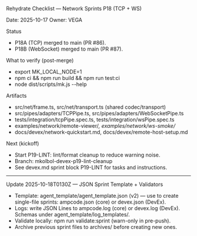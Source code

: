 Rehydrate Checklist — Network Sprints P18 (TCP + WS)

Date: 2025-10-17
Owner: VEGA

Status

- P18A (TCP) merged to main (PR #86).
- P18B (WebSocket) merged to main (PR #87).

What to verify (post-merge)

- export MK_LOCAL_NODE=1
- npm ci && npm run build && npm run test:ci
- node dist/scripts/mk.js --help

Artifacts

- src/net/frame.ts, src/net/transport.ts (shared codec/transport)
- src/pipes/adapters/TCPPipe.ts, src/pipes/adapters/WebSocketPipe.ts
- tests/integration/tcpPipe.spec.ts, tests/integration/wsPipe.spec.ts
- examples/network/remote-viewer/_, examples/network/ws-smoke/_
- docs/devex/network-quickstart.md, docs/devex/remote-host-setup.md

Next (kickoff)

- Start P19-LINT: lint/format cleanup to reduce warning noise.
- Branch: mkolbol-devex-p19-lint-cleanup
- See devex.md sprint block P19-LINT for tasks and instructions.

---

Update 2025-10-18T0130Z — JSON Sprint Template + Validators

- Template: agent_template/agent_template.json (v2) — use to create single-file sprints: ampcode.json (core) or devex.json (DevEx).
- Logs: write JSON Lines to ampcode.log (core) or devex.log (DevEx). Schemas under agent_template/log_templates/.
- Validate locally: npm run validate:sprint (warn-only in pre-push).
- Archive previous sprint files to archives/ before creating new ones.
